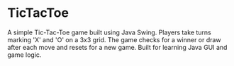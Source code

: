 # TicTacToe
A simple Tic-Tac-Toe game built using Java Swing. Players take turns marking 'X' and 'O' on a 3x3 grid. The game checks for a winner or draw after each move and resets for a new game. Built for learning Java GUI and game logic.
